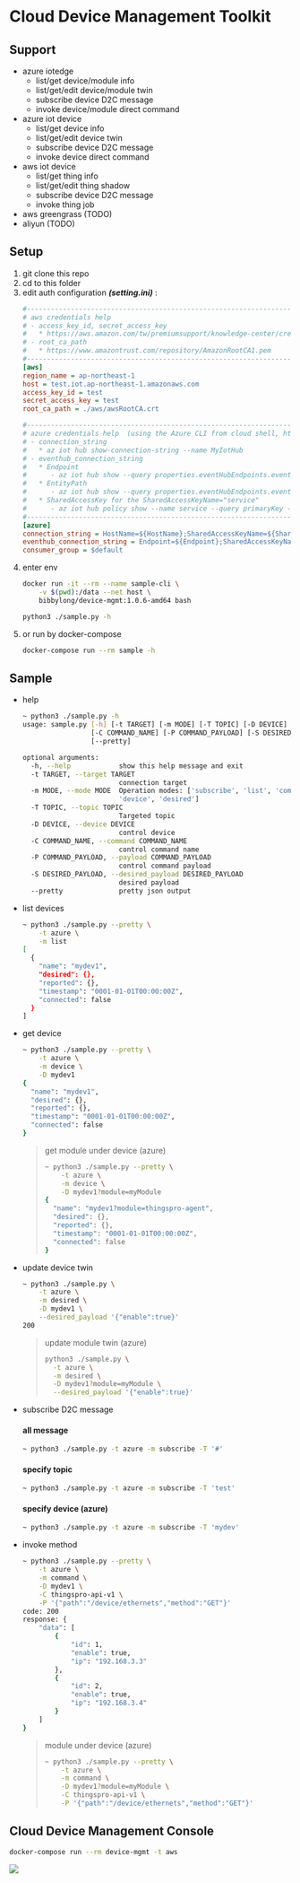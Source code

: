 # Cloud Device Management Toolkit

## Support
* azure iotedge
    * list/get device/module info
    * list/get/edit device/module twin
    * subscribe device D2C message
    * invoke device/module direct command
* azure iot device
    * list/get device info
    * list/get/edit device twin
    * subscribe device D2C message
    * invoke device direct command
* aws iot device
    * list/get thing info
    * list/get/edit thing shadow
    * subscribe device D2C message
    * invoke thing job
* aws greengrass (TODO)
* aliyun (TODO)

## Setup
1. git clone this repo
2. cd to this folder
3. edit auth configuration ***(setting.ini)*** :
    ```ini
    #--------------------------------------------------------------------------------
    # aws credentials help
    # - access_key_id, secret_access_key
    #   * https://aws.amazon.com/tw/premiumsupport/knowledge-center/create-access-key/
    # - root_ca_path
    #   * https://www.amazontrust.com/repository/AmazonRootCA1.pem
    #--------------------------------------------------------------------------------
    [aws]
    region_name = ap-northeast-1
    host = test.iot.ap-northeast-1.amazonaws.com
    access_key_id = test
    secret_access_key = test
    root_ca_path = ./aws/awsRootCA.crt

    #--------------------------------------------------------------------------------------------------------------------------
    # azure credentials help  (using the Azure CLI from cloud shell, https://docs.microsoft.com/zh-tw/azure/cloud-shell/quickstart)
    # - connection_string
    #   * az iot hub show-connection-string --name MyIotHub
    # - eventhub_connection_string
    #   * Endpoint
    #      - az iot hub show --query properties.eventHubEndpoints.events.endpoint --name {your IoT Hub name}
    #   * EntityPath
    #      - az iot hub show --query properties.eventHubEndpoints.events.path --name {your IoT Hub name}
    #   * SharedAccessKey for the SharedAccessKeyName="service"
    #      - az iot hub policy show --name service --query primaryKey --hub-name {your IoT Hub name}
    #--------------------------------------------------------------------------------------------------------------------------
    [azure]
    connection_string = HostName=${HostName};SharedAccessKeyName=${SharedAccessKeyName};SharedAccessKey=${SharedAccessKey}
    eventhub_connection_string = Endpoint=${Endpoint};SharedAccessKeyName=${SharedAccessKeyName};SharedAccessKey=${SharedAccessKey};EntityPath=${EntityPath}
    consumer_group = $default
    ```
4. enter env
    ```bash
    docker run -it --rm --name sample-cli \
        -v $(pwd):/data --net host \
        bibbylong/device-mgmt:1.0.6-amd64 bash
    ```
    ```bash
    python3 ./sample.py -h
    ```
5. or run by docker-compose
    ```bash
    docker-compose run --rm sample -h
    ```
## Sample
* help
    ```bash
    ~ python3 ./sample.py -h
    usage: sample.py [-h] [-t TARGET] [-m MODE] [-T TOPIC] [-D DEVICE]
                     [-C COMMAND_NAME] [-P COMMAND_PAYLOAD] [-S DESIRED_PAYLOAD]
                     [--pretty]
    
    optional arguments:
      -h, --help            show this help message and exit
      -t TARGET, --target TARGET
                            connection target
      -m MODE, --mode MODE  Operation modes: ['subscribe', 'list', 'command',
                            'device', 'desired']
      -T TOPIC, --topic TOPIC
                            Targeted topic
      -D DEVICE, --device DEVICE
                            control device
      -C COMMAND_NAME, --command COMMAND_NAME
                            control command name
      -P COMMAND_PAYLOAD, --payload COMMAND_PAYLOAD
                            control command payload
      -S DESIRED_PAYLOAD, --desired_payload DESIRED_PAYLOAD
                            desired payload
      --pretty              pretty json output
    ```

* list devices
    ```bash
    ~ python3 ./sample.py --pretty \
        -t azure \
        -m list
    [
      {
        "name": "mydev1",
        "desired": {},
        "reported": {},
        "timestamp": "0001-01-01T00:00:00Z",
        "connected": false
      }
    ]
    ```

* get device
    ```bash
    ~ python3 ./sample.py --pretty \
        -t azure \
        -m device \
        -D mydev1
    {
      "name": "mydev1",
      "desired": {},
      "reported": {},
      "timestamp": "0001-01-01T00:00:00Z",
      "connected": false
    }
    ```

    > get module under device (azure)
    > ```bash
    > ~ python3 ./sample.py --pretty \
    >     -t azure \
    >     -m device \
    >     -D mydev1?module=myModule
    > {
    >   "name": "mydev1?module=thingspro-agent",
    >   "desired": {},
    >   "reported": {},
    >   "timestamp": "0001-01-01T00:00:00Z",
    >   "connected": false
    > }
    > ```

* update device twin
    ```bash
    ~ python3 ./sample.py \
        -t azure \
        -m desired \
        -D mydev1 \
        --desired_payload '{"enable":true}'
    200
    ```
    > update module twin (azure)
    > ```bash
    > python3 ./sample.py \
    >   -t azure \
    >   -m desired \
    >   -D mydev1?module=myModule \
    >   --desired_payload '{"enable":true}'
    > ```

* subscribe D2C message
    #### all message
    ```bash
    ~ python3 ./sample.py -t azure -m subscribe -T '#'
    ```
    
    #### specify topic
    ```bash
    ~ python3 ./sample.py -t azure -m subscribe -T 'test'
    ```
    
    #### specify device (azure)
    ```bash
    ~ python3 ./sample.py -t azure -m subscribe -T 'mydev'
    ```

* invoke method
    ```bash
    ~ python3 ./sample.py --pretty \
        -t azure \
        -m command \
        -D mydev1 \
        -C thingspro-api-v1 \
        -P '{"path":"/device/ethernets","method":"GET"}'
    code: 200
    response: {
        "data": [
            {
                "id": 1,
                "enable": true,
                "ip": "192.168.3.3"
            },
            {
                "id": 2,
                "enable": true,
                "ip": "192.168.3.4"
            }
        ]
    }
    ```

    > module under device (azure)
    > ```bash
    > ~ python3 ./sample.py --pretty \
    >     -t azure \
    >     -m command \
    >     -D mydev1?module=myModule \
    >     -C thingspro-api-v1 \
    >     -P '{"path":"/device/ethernets","method":"GET"}'
    > ```

## Cloud Device Management Console

```bash
docker-compose run --rm device-mgmt -t aws
```
![](https://i.imgur.com/nHeLukh.png)
